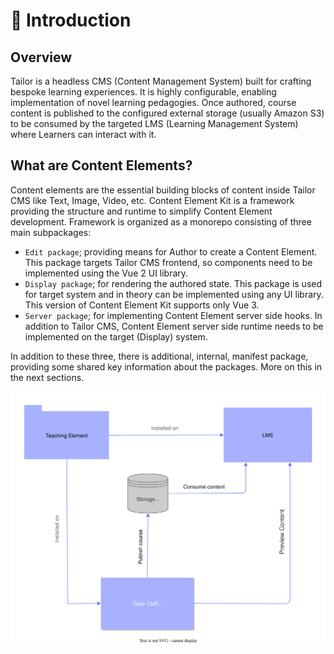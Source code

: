 # 📄 Introduction

## Overview

Tailor is a headless CMS (Content Management System) built for crafting bespoke
learning experiences. It is highly configurable, enabling implementation of novel
learning pedagogies. Once authored, course content is published to the configured
external storage (usually Amazon S3) to be consumed by the targeted LMS
(Learning Management System) where Learners can interact with it.

## What are Content Elements?

Content elements are the essential building blocks of content inside Tailor CMS
like Text, Image, Video, etc. Content Element Kit is a framework providing
the structure and runtime to simplify Content Element development. Framework
is organized as a monorepo consisting of three main subpackages:

- `Edit package`; providing means for Author to create a Content
  Element. This package targets Tailor CMS frontend, so components need to be
  implemented using the Vue 2 UI library.
- `Display package`; for rendering the authored state. This package is used for
  target system and in theory can be implemented using any UI library. This
  version of Content Element Kit supports only Vue 3.
- `Server package`; for implementing Content Element server side hooks. In addition
  to Tailor CMS, Content Element server side runtime needs to be implemented on
  the target (Display) system.

In addition to these three, there is additional, internal, manifest package,
providing some shared key information about the packages. More on this in the
next sections.

![Simplified architecture](./assets/tailor-simplified-arch.svg)
